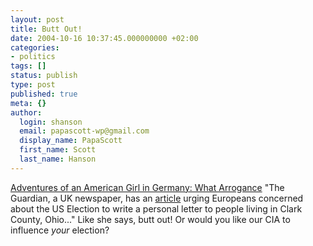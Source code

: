 ```yaml
---
layout: post
title: Butt Out!
date: 2004-10-16 10:37:45.000000000 +02:00
categories:
- politics
tags: []
status: publish
type: post
published: true
meta: {}
author:
  login: shanson
  email: papascott-wp@gmail.com
  display_name: PapaScott
  first_name: Scott
  last_name: Hanson
---
```

<p><a href="http://www.jinglelady.us/blog/archives/000749.html" title="Adventures of an American Girl in Germany: What Arrogance">Adventures of an American Girl in Germany: What Arrogance</a> "The Guardian, a UK newspaper, has an <a href="http://www.guardian.co.uk/uselections2004/story/0,13918,1326033,00.html" title="Guardian Unlimited | US elections 2004 | My fellow non-Americans ...">article</a> urging Europeans concerned about the US Election to write a personal letter to people living in Clark County, Ohio..." Like she says, butt out! Or would you like our CIA to influence <em>your</em> election?</p>
